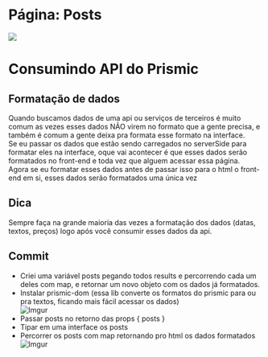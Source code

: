 # Página: Posts

![](https://imgur.com/xBDsuIz.png) <br>
# Consumindo API do Prismic

## Formatação de dados
Quando buscamos dados de uma api ou serviços de terceiros é muito comum as vezes esses dados NÃO virem 
no formato que a gente precisa, e também é comum a gente deixa pra formata esse formato na interface.<br>
Se eu passar os dados que estão sendo carregados no serverSide para formatar eles na interface, oque vai
acontecer é que esses dados serão formatados no front-end e toda vez que alguem acessar essa página.<br> 
Agora se eu formatar esses dados antes de passar isso para o html o front-end em si, esses dados serão
formatados uma única vez
## Dica
Sempre faça na grande maioria das vezes a formatação dos dados (datas, textos, preços) logo após você
consumir esses dados da api.

## Commit
* Criei uma variável posts pegando todos results e percorrendo cada um deles com map, e retornar um
novo objeto com os dados já formatados.
* Instalar prismic-dom (essa lib converte os formatos do prismic para  ou pra textos, ficando mais fácil acessar 
os dados)<br>
![Imgur](https://imgur.com/v1XxN3h.png)
* Passar posts no retorno das props { posts }
* Tipar em uma interface os posts
* Percorrer os posts com map retornando pro html os dados formatados <br>
![Imgur](https://imgur.com/zPFGNyh.png)
